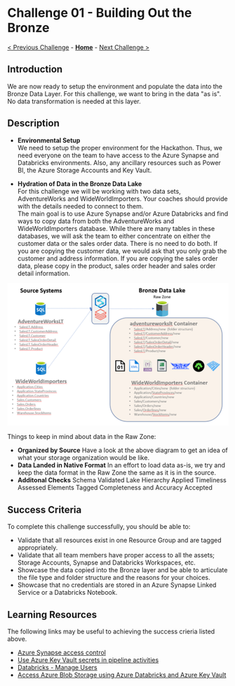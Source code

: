 # Challenge 01 - Building Out the Bronze

[< Previous Challenge](./Challenge-00.md) - **[Home](../README.md)** - [Next Challenge >](./Challenge-02.md)

## Introduction

We are now ready to setup the environment and populate the data into the Bronze Data Layer.  For this challenge, we want to bring in the data "as is".  No data transformation is needed at this layer.

## Description

- __Environmental Setup__  
  We need to setup the proper environment for the Hackathon. Thus, we need everyone on the team to have access to the Azure Synapse and Databricks environments. Also, any ancillary resources such as Power BI, the Azure Storage Accounts and Key Vault.

- __Hydration of Data in the Bronze Data Lake__  
  For this challenge we will be working with two data sets, AdventureWorks and WideWorldImporters. Your coaches should provide with the details needed to connect to them.  
  The main goal is to use Azure Synapse and/or Azure Databricks and find ways to copy data from both the AdventureWorks and WideWorldImporters database.  While there are many tables in these databases, we will ask the team to either concentrate on either the customer data or the sales order data.  There is no need to do both. 
  If you are copying the customer data, we would ask that you only grab the customer and address information. If you are copying the sales order data, please copy in the product, sales order header and sales order detail information.   
    
![picture alt](../img/Bronze.png)
  
Things to keep in mind about data in the Raw Zone:
- __Organized by Source__  Have a look at the above diagram to get an idea of what your storage organization would be like.
- __Data Landed in Native Format​__ In an effort to load data as-is, we try and keep the data format in the Raw Zone the same as it is in the source.
- __Additonal Checks__
  Schema Validated​
  Lake Hierarchy Applied​
  Timeliness Assessed​
  Elements Tagged​
  Completeness and Accuracy Accepted
  


## Success Criteria
To complete this challenge successfully, you should be able to:

- Validate that all resources exist in one Resource Group and are tagged appropriately.
- Validate that all team members have proper access to all the assets; Storage Accounts, Synapse and Databricks Workspaces, etc.
- Showcase the data copied into the Bronze layer and be able to articulate the file type and folder structure and the reasons for your choices.
- Showcase that no credentials are stored in an Azure Synapse Linked Service or a Databricks Notebook.

## Learning Resources

The following links may be useful to achieving the success crieria listed above.

- [Azure Synapse access control](https://docs.microsoft.com/en-us/azure/synapse-analytics/security/synapse-workspace-access-control-overview) 
- [Use Azure Key Vault secrets in pipeline activities](https://docs.microsoft.com/en-us/azure/data-factory/how-to-use-azure-key-vault-secrets-pipeline-activities)
- [Databricks - Manage Users](https://learn.microsoft.com/en-us/azure/databricks/administration-guide/users-groups/users)
- [Access Azure Blob Storage using Azure Databricks and Azure Key Vault](https://learn.microsoft.com/en-us/azure/key-vault/general/integrate-databricks-blob-storage)


